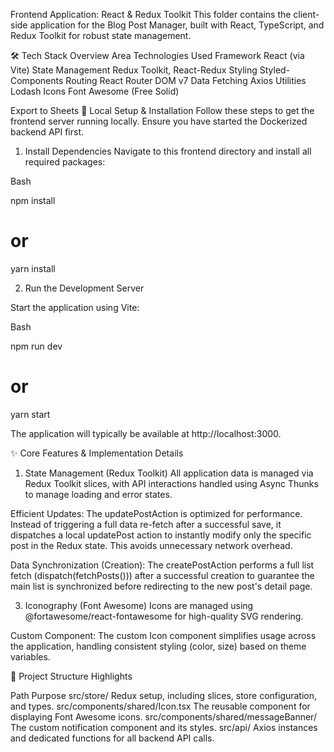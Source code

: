 Frontend Application: React & Redux Toolkit
This folder contains the client-side application for the Blog Post Manager, built with React, TypeScript, and Redux Toolkit for robust state management.

🛠️ Tech Stack Overview
Area Technologies Used
Framework React (via Vite)
State Management Redux Toolkit, React-Redux
Styling Styled-Components
Routing React Router DOM v7
Data Fetching Axios
Utilities Lodash
Icons Font Awesome (Free Solid)

Export to Sheets
🚀 Local Setup & Installation
Follow these steps to get the frontend server running locally. Ensure you have started the Dockerized backend API first.

1. Install Dependencies
   Navigate to this frontend directory and install all required packages:

Bash

npm install

# or

yarn install

2. Run the Development Server

Start the application using Vite:

Bash

npm run dev

# or

yarn start

The application will typically be available at http://localhost:3000.

✨ Core Features & Implementation Details

1. State Management (Redux Toolkit)
   All application data is managed via Redux Toolkit slices, with API interactions handled using Async Thunks to manage loading and error states.

Efficient Updates: The updatePostAction is optimized for performance. Instead of triggering a full data re-fetch after a successful save, it dispatches a local updatePost action to instantly modify only the specific post in the Redux state. This avoids unnecessary network overhead.

Data Synchronization (Creation): The createPostAction performs a full list fetch (dispatch(fetchPosts())) after a successful creation to guarantee the main list is synchronized before redirecting to the new post's detail page.

3. Iconography (Font Awesome)
   Icons are managed using @fortawesome/react-fontawesome for high-quality SVG rendering.

Custom Component: The custom Icon component simplifies usage across the application, handling consistent styling (color, size) based on theme variables.

📂 Project Structure Highlights

Path Purpose
src/store/ Redux setup, including slices, store configuration, and types.
src/components/shared/Icon.tsx The reusable component for displaying Font Awesome icons.
src/components/shared/messageBanner/ The custom notification component and its styles.
src/api/ Axios instances and dedicated functions for all backend API calls.
